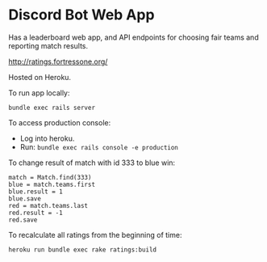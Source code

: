 # Discord Bot Web App

Has a leaderboard web app, and API endpoints for choosing fair teams and reporting match results.

http://ratings.fortressone.org/

Hosted on Heroku.

To run app locally:
```
bundle exec rails server
```

To access production console:
- Log into heroku.
- Run:
		```
		bundle exec rails console -e production
		```

To change result of match with id 333 to blue win:
```
match = Match.find(333)
blue = match.teams.first
blue.result = 1
blue.save
red = match.teams.last
red.result = -1
red.save
```

To recalculate all ratings from the beginning of time:
```
heroku run bundle exec rake ratings:build
```
